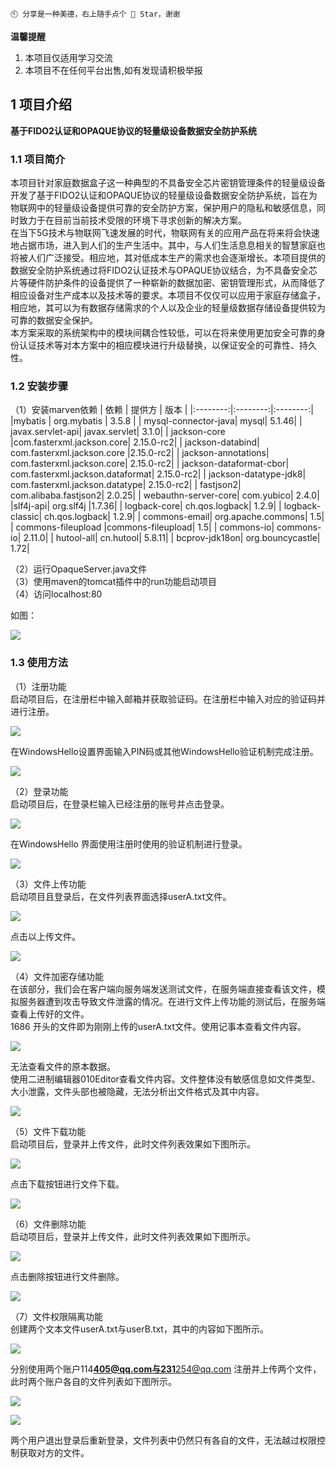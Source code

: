 ```
🕙 分享是一种美德，右上随手点个 🌟 Star，谢谢
```
 
**温馨提醒**
 
1. 本项目仅适用学习交流
2. 本项目不在任何平台出售,如有发现请积极举报<br/>

## 1 项目介绍
 
**基于FIDO2认证和OPAQUE协议的轻量级设备数据安全防护系统**
 
### 1.1 项目简介
本项目针对家庭数据盒子这一种典型的不具备安全芯片密钥管理条件的轻量级设备开发了基于FIDO2认证和OPAQUE协议的轻量级设备数据安全防护系统，旨在为物联网中的轻量级设备提供可靠的安全防护方案，保护用户的隐私和敏感信息，同时致力于在目前当前技术受限的环境下寻求创新的解决方案。<br/>
在当下5G技术与物联网飞速发展的时代，物联网有关的应用产品在将来将会快速地占据市场，进入到人们的生产生活中。其中，与人们生活息息相关的智慧家庭也将被人们广泛接受。相应地，其对低成本生产的需求也会逐渐增长。本项目提供的数据安全防护系统通过将FIDO2认证技术与OPAQUE协议结合，为不具备安全芯片等硬件防护条件的设备提供了一种崭新的数据加密、密钥管理形式，从而降低了相应设备对生产成本以及技术等的要求。本项目不仅仅可以应用于家庭存储盒子，相应地，其可以为有数据存储需求的个人以及企业的轻量级数据存储设备提供较为可靠的数据安全保护。<br/>
本方案采取的系统架构中的模块间耦合性较低，可以在将来使用更加安全可靠的身份认证技术等对本方案中的相应模块进行升级替换，以保证安全的可靠性、持久性。

### 1.2 安装步骤
（1）安装marven依赖
| 依赖   | 提供方 | 版本   |
|:--------:|:--------:|:--------:|
|mybatis   |  org.mybatis   | 3.5.8   |
| mysql-connector-java| mysql| 5.1.46|
| javax.servlet-api| javax.servlet| 3.1.0|
| jackson-core |com.fasterxml.jackson.core| 2.15.0-rc2|
| jackson-databind| com.fasterxml.jackson.core |2.15.0-rc2|
| jackson-annotations| com.fasterxml.jackson.core| 2.15.0-rc2|
| jackson-dataformat-cbor| com.fasterxml.jackson.dataformat| 2.15.0-rc2|
| jackson-datatype-jdk8| com.fasterxml.jackson.datatype| 2.15.0-rc2|
| fastjson2| com.alibaba.fastjson2| 2.0.25|
| webauthn-server-core| com.yubico| 2.4.0|
|slf4j-api| org.slf4j |1.7.36|
| logback-core| ch.qos.logback| 1.2.9|
| logback-classic| ch.qos.logback| 1.2.9|
| commons-email| org.apache.commons| 1.5|
| commons-fileupload |commons-fileupload| 1.5|
| commons-io| commons-io| 2.11.0|
| hutool-all| cn.hutool| 5.8.11|
| bcprov-jdk18on| org.bouncycastle| 1.72|

 （2）运行OpaqueServer.java文件<br/>
（3）使用maven的tomcat插件中的run功能启动项目<br/>
 （4）访问localhost:80<br/>


如图：<br/>
 
<img src="target/1.png" />
 
### 1.3 使用方法
（1）注册功能<br/>
启动项目后，在注册栏中输入邮箱并获取验证码。在注册栏中输入对应的验证码并进行注册。<br/>

<img src="target/1.png" /><br/>

在WindowsHello设置界面输入PIN码或其他WindowsHello验证机制完成注册。<br/>

<img src="target/2.png" /><br/>

（2）登录功能<br/>
启动项目后，在登录栏输入已经注册的账号并点击登录。<br/>

<img src="target/3.png" /><br/>

在WindowsHello 界面使用注册时使用的验证机制进行登录。<br/>

<img src="target/4.png" /><br/>

（3）文件上传功能<br/>
启动项目且登录后，在文件列表界面选择userA.txt文件。<br/>

<img src="target/5.png" /><br/>

点击以上传文件。<br/>

<img src="target/6.png" /><br/>

（4）文件加密存储功能<br/>
在该部分，我们会在客户端向服务端发送测试文件，在服务端直接查看该文件，模拟服务器遭到攻击导致文件泄露的情况。在进行文件上传功能的测试后，在服务端查看上传好的文件。<br/>
1686 开头的文件即为刚刚上传的userA.txt文件。使用记事本查看文件内容。<br/>

<img src="target/7.png" /><br/>

无法查看文件的原本数据。<br/>
使用二进制编辑器010Editor查看文件内容。文件整体没有敏感信息如文件类型、大小泄露，文件头部也被隐藏，无法分析出文件格式及其中内容。<br/>

<img src="target/8.png" /><br/>

（5）文件下载功能<br/>
启动项目后，登录并上传文件，此时文件列表效果如下图所示。<br/>

<img src="target/9.png" /><br/>

点击下载按钮进行文件下载。<br/>

<img src="target/10.png" /><br/>

（6）文件删除功能<br/>
启动项目后，登录并上传文件，此时文件列表效果如下图所示。<br/>

<img src="target/11.png" /><br/>

点击删除按钮进行文件删除。<br/>

<img src="target/12.png" /><br/>

（7）文件权限隔离功能<br/>
创建两个文本文件userA.txt与userB.txt，其中的内容如下图所示。<br/>

<img src="target/13.png" /><br/>

分别使用两个账户114****405@qq.com与231****254@qq.com 注册并上传两个文件，此时两个账户各自的文件列表如下图所示。<br/>

<img src="target/14.png" /><br/>

<img src="target/15.png" /><br/>

两个用户退出登录后重新登录，文件列表中仍然只有各自的文件，无法越过权限控制获取对方的文件。<br/>
